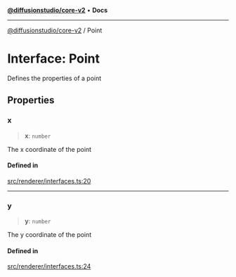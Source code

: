 [**@diffusionstudio/core-v2**](../README.md) • **Docs**

***

[@diffusionstudio/core-v2](../globals.md) / Point

# Interface: Point

Defines the properties of a point

## Properties

### x

> **x**: `number`

The x coordinate of the point

#### Defined in

[src/renderer/interfaces.ts:20](https://github.com/diffusionstudio/core-v2/blob/ce69ef92917fd6c7f2f6e872cf6c87954dee9b56/src/renderer/interfaces.ts#L20)

***

### y

> **y**: `number`

The y coordinate of the point

#### Defined in

[src/renderer/interfaces.ts:24](https://github.com/diffusionstudio/core-v2/blob/ce69ef92917fd6c7f2f6e872cf6c87954dee9b56/src/renderer/interfaces.ts#L24)
